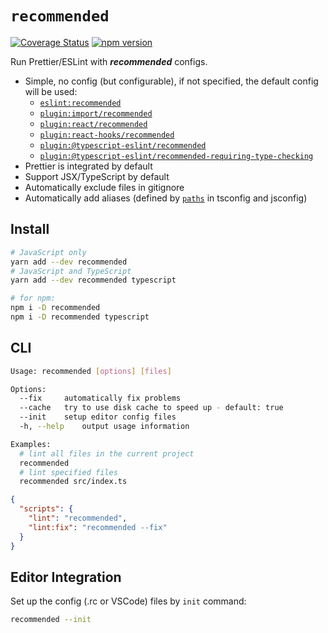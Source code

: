 # `recommended`

[![Coverage Status](https://coveralls.io/repos/github/ambar/recommended/badge.svg?branch=main)](https://coveralls.io/github/ambar/recommended?branch=main)
[![npm version](https://badgen.net/npm/v/recommended)](https://www.npmjs.com/package/recommended)

Run Prettier/ESLint with _**recommended**_ configs.

- Simple, no config (but configurable), if not specified, the default config will be used:
  - [`eslint:recommended`](https://eslint.org/docs/rules/)
  - [`plugin:import/recommended`](https://www.npmjs.com/package/eslint-plugin-import)
  - [`plugin:react/recommended`](https://www.npmjs.com/package/eslint-plugin-react)
  - [`plugin:react-hooks/recommended`](https://www.npmjs.com/package/eslint-plugin-react-hooks)
  - [`plugin:@typescript-eslint/recommended`](https://www.npmjs.com/package/@typescript-eslint/eslint-plugin)
  - [`plugin:@typescript-eslint/recommended-requiring-type-checking`](https://www.npmjs.com/package/@typescript-eslint/eslint-plugin)
- Prettier is integrated by default
- Support JSX/TypeScript by default
- Automatically exclude files in gitignore
- Automatically add aliases (defined by [`paths`](https://www.typescriptlang.org/tsconfig#paths) in tsconfig and jsconfig)

## Install

```bash
# JavaScript only
yarn add --dev recommended
# JavaScript and TypeScript
yarn add --dev recommended typescript

# for npm:
npm i -D recommended
npm i -D recommended typescript
```

## CLI

```bash
Usage: recommended [options] [files]

Options:
  --fix		automatically fix problems
  --cache	try to use disk cache to speed up - default: true
  --init	setup editor config files
  -h, --help	output usage information

Examples:
  # lint all files in the current project
  recommended
  # lint specified files
  recommended src/index.ts
```

```JSON
{
  "scripts": {
    "lint": "recommended",
    "lint:fix": "recommended --fix"
  }
}
```

## Editor Integration

Set up the config (.rc or VSCode) files by `init` command:

```bash
recommended --init
```
